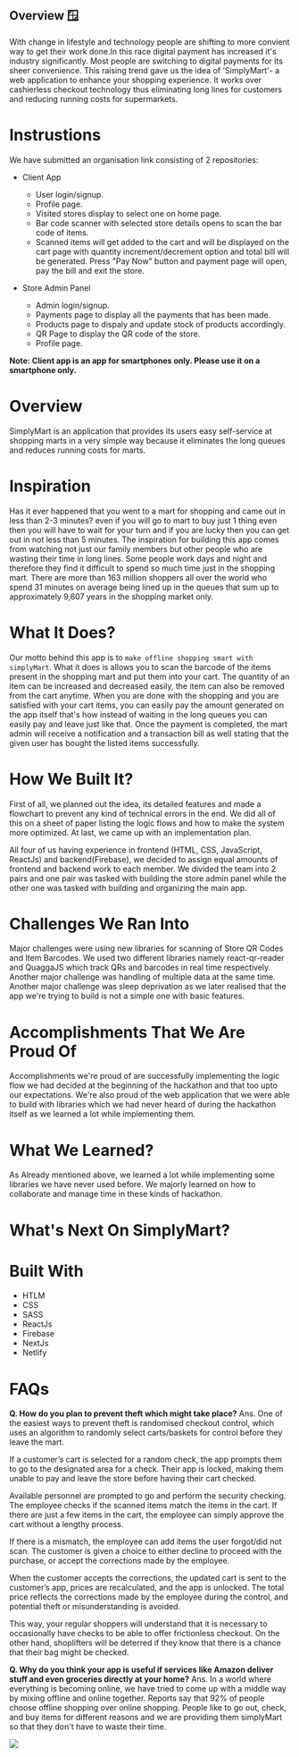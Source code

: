 ## Overview 🪟

With change in lifestyle and technology people are shifting to more convient way to get their work done.In this race digital payment has increased it's industry significantly. Most people are switching to digital payments for its sheer convenience.
This raising trend gave us the idea of 'SimplyMart'- a web application to enhance your shopping experience. It works over cashierless checkout technology thus eliminating long lines for customers and reducing running costs for supermarkets.

# Instrustions

We have submitted an organisation link consisting of 2 repositories:

- Client App

  - User login/signup.
  - Profile page.
  - Visited stores display to select one on home page.
  - Bar code scanner with selected store details opens to scan the bar code of items.
  - Scanned items will get added to the cart and will be displayed on the cart page with quantity increment/decrement option and total bill will be generated. Press "Pay Now" button and payment page will open, pay the bill and exit the store.

- Store Admin Panel
  - Admin login/signup.
  - Payments page to display all the payments that has been made.
  - Products page to dispaly and update stock of products accordingly.
  - QR Page to display the QR code of the store.
  - Profile page.

**Note: Client app is an app for smartphones only. Please use it on a smartphone only.**

# Overview

SimplyMart is an application that provides its users easy self-service at shopping marts in a very simple way because it eliminates the long queues and reduces running costs for marts.

# Inspiration

Has it ever happened that you went to a mart for shopping and came out in less than 2-3 minutes? even if you will go to mart to buy just 1 thing even then you will have to wait for your turn and if you are lucky then you can get out in not less than 5 minutes. The inspiration for building this app comes from watching not just our family members but other people who are wasting their time in long lines. Some people work days and night and therefore they find it difficult to spend so much time just in the shopping mart. There are more than 163 million shoppers all over the world who spend 31 minutes on average being lined up in the queues that sum up to approximately 9,607 years in the shopping market only.

# What It Does?

Our motto behind this app is to `make offline shopping smart with simplyMart`. What it does is allows you to scan the barcode of the items present in the shopping mart and put them into your cart. The quantity of an item can be increased and decreased easily, the item can also be removed from the cart anytime. When you are done with the shopping and you are satisfied with your cart items, you can easily pay the amount generated on the app itself that's how instead of waiting in the long queues you can easily pay and leave just like that. Once the payment is completed, the mart admin will receive a notification and a transaction bill as well stating that the given user has bought the listed items successfully.

# How We Built It?

First of all, we planned out the idea, its detailed features and made a flowchart to prevent any kind of technical errors in the end. We did all of this on a sheet of paper listing the logic flows and how to make the system more optimized. At last, we came up with an implementation plan.

All four of us having experience in frontend (HTML, CSS, JavaScript, ReactJs) and backend(Firebase), we decided to assign equal amounts of frontend and backend work to each member. We divided the team into 2 pairs and one pair was tasked with building the store admin panel while the other one was tasked with building and organizing the main app.

# Challenges We Ran Into

Major challenges were using new libraries for scanning of Store QR Codes and Item Barcodes. We used two different libraries namely react-qr-reader and QuaggaJS which track QRs and barcodes in real time respectively. Another major challenge was handling of multiple data at the same time. Another major challenge was sleep deprivation as we later realised that the app we're trying to build is not a simple one with basic features.

# Accomplishments That We Are Proud Of

Accomplishments we're proud of are successfully implementing the logic flow we had decided at the beginning of the hackathon and that too upto our expectations. We're also proud of the web application that we were able to build with libraries which we had never heard of during the hackathon itself as we learned a lot while implementing them.

# What We Learned?

As Already mentioned above, we learned a lot while implementing some libraries we have never used before. We majorly learned on how to collaborate and manage time in these kinds of hackathon.

# What's Next On SimplyMart?

# Built With

- HTLM
- CSS
- SASS
- ReactJs
- Firebase
- NextJs
- Netlify

# FAQs

**Q. How do you plan to prevent theft which might take place?**
Ans. One of the easiest ways to prevent theft is randomised checkout control, which uses an algorithm to randomly select carts/baskets for control before they leave the mart.

If a customer’s cart is selected for a random check, the app prompts them to go to the designated area for a check. Their app is locked, making them unable to pay and leave the store before having their cart checked.

Available personnel are prompted to go and perform the security checking. The employee checks if the scanned items match the items in the cart. If there are just a few items in the cart, the employee can simply approve the cart without a lengthy process.

If there is a mismatch, the employee can add items the user forgot/did not scan. The customer is given a choice to either decline to proceed with the purchase, or accept the corrections made by the employee.

When the customer accepts the corrections, the updated cart is sent to the customer’s app, prices are recalculated, and the app is unlocked. The total price reflects the corrections made by the employee during the control, and potential theft or misunderstanding is avoided.

This way, your regular shoppers will understand that it is necessary to occasionally have checks to be able to offer frictionless checkout. On the other hand, shoplifters will be deterred if they know that there is a chance that their bag might be checked.

**Q. Why do you think your app is useful if services like Amazon deliver stuff and even groceries directly at your home?**
Ans. In a world where everything is becoming online, we have tried to come up with a middle way by mixing offline and online together. Reports say that 92% of people choose offline shopping over online shopping. People like to go out, check, and buy items for different reasons and we are providing them simplyMart so that they don't have to waste their time.

<img src="https://d33wubrfki0l68.cloudfront.net/e079abe345b743e6c6ead1099913dc55aabff31d/6fc0c/images/blog/posts/2014/08/blog-retail-purchase.jpg" />

